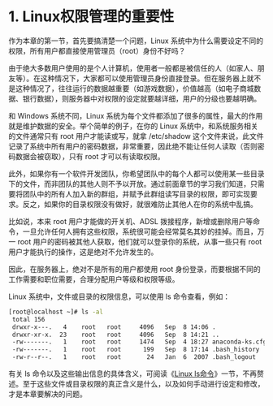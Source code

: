# 1. Linux权限管理的重要性

作为本章的第一节，首先要搞清楚一个问题，Linux 系统中为什么需要设定不同的权限，所有用户都直接使用管理员（root）身份不好吗？

由于绝大多数用户使用的是个人计算机，使用者一般都是被信任的人（如家人、朋友等）。在这种情况下，大家都可以使用管理员身份直接登录。但在服务器上就不是这种情况了，往往运行的数据越重要（如游戏数据），价值越高（如电子商城数据、银行数据），则服务器中对权限的设定就要越详细，用户的分级也要越明确。

和 Windows 系统不同，Linux 系统为每个文件都添加了很多的属性，最大的作用就是维护数据的安全。举个简单的例子，在你的 Linux  系统中，和系统服务相关的文件通常只有 root 用户才能读或写，就拿 /etc/shadow  这个文件来说，此文件记录了系统中所有用户的密码数据，非常重要，因此绝不能让任何人读取（否则密码数据会被窃取），只有 root 才可以有读取权限。

此外，如果你有一个软件开发团队，你希望团队中的每个人都可以使用某一些目录下的文件，而非团队的其他人则不予以开放。通过前面章节的学习我们知道，只需要将团队中的所有人加入新的群组，并赋予此群组读写目录的权限，即可实现要求。反之，如果你的目录权限没有做好，就很难防止其他人在你的系统中乱搞。

比如说，本来 root 用户才能做的开关机、ADSL  拨接程序，新增或删除用户等命令，一旦允许任何人拥有这些权限，系统很可能会经常莫名其妙的挂掉。而且，万一 root  用户的密码被其他人获取，他们就可以登录你的系统，从事一些只有 root 用户才能执行的操作，这是绝对不允许发生的。

因此，在服务器上，绝对不是所有的用户都使用 root 身份登录，而要根据不同的工作需要和职位需要，合理分配用户等级和权限等级。

 Linux 系统中，文件或目录的权限信息，可以使用 ls 命令查看，例如：  

```bash
[root@localhost ~]# ls -al
 total 156
 drwxr-x---.   4    root   root     4096   Sep  8 14:06 .
 drwxr-xr-x.  23    root   root     4096   Sep  8 14:21 ..
 -rw-------.   1    root   root     1474   Sep  4 18:27 anaconda-ks.cfg
 -rw-------.   1    root   root      199   Sep  8 17:14 .bash_history
 -rw-r--r--.   1    root   root       24   Jan  6  2007 .bash_logout
```

有关 ls 命令以及这些输出信息的具体含义，可阅读《[Linux ls命令](https://c.biancheng.net/view/721.html)》一节，不再赘述。至于这些文件或目录权限的真正含义是什么，以及如何手动进行设定和修改，才是本章要解决的问题。
